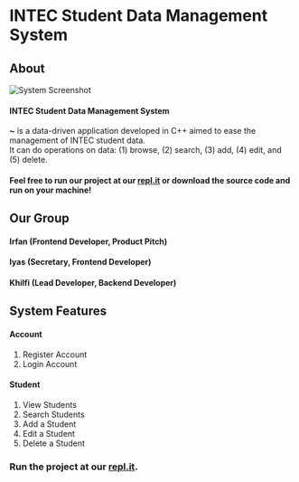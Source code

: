 # INTEC Student Data Management System
## About
![System Screenshot](https://github.com/KhilfiKhairulAmin/uscs20-project/blob/main/System%20Screenshot.png?raw=true)
#### INTEC Student Data Management System
**~** is a data-driven application developed in C++ aimed to ease the management of INTEC student data. \
It can do operations on data: (1) browse, (2) search, (3) add, (4) edit, and (5) delete.

#### Feel free to run our project at our [repl.it](https://replit.com/@iNFiENiTEWorld/INTEC-Student-Data-Management-System?v=1) or download the source code and run on your machine!
## Our Group
#### Irfan (Frontend Developer, Product Pitch)
#### Iyas (Secretary, Frontend Developer)
#### Khilfi (Lead Developer, Backend Developer)

## System Features
#### Account
1. Register Account
2. Login Account

#### Student
1. View Students
2. Search Students
3. Add a Student
4. Edit a Student
5. Delete a Student

### Run the project at our [repl.it](https://replit.com/@iNFiENiTEWorld/INTEC-Student-Data-Management-System?v=1).
